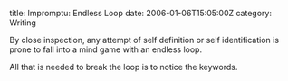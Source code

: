 title: Impromptu: Endless Loop
date: 2006-01-06T15:05:00Z
category: Writing

By close inspection, any attempt of self definition or self identification is prone to fall into a mind game with an endless loop.

All that is needed to break the loop is to notice the keywords.

